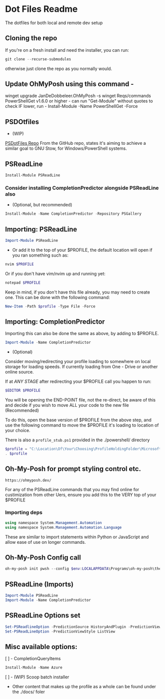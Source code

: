 # Dot Files Readme

The dotfiles for both local and remote dev setup


## Cloning the repo

If you're on a fresh install and need the installer, you can run:

```ps1
git clone --recurse-submodules 
```

otherwise just clone the repo as you normally would.


## Update OhMyPosh using this command -

winget upgrade JanDeDobbeleer.OhMyPosh -s winget
Reqs/commands
PowerShellGet v1.6.0 or higher - can run "Get-Module" without quotes to check
IF lower, run - Install-Module -Name PowerShellGet -Force


## PSDOtfiles

- (WIP)

[PSDotFiles Repo](https://github.com/ralish/PSDotFiles)
From the GitHub repo, states it's aiming to achieve a similar goal to GNU Stow, for Windows/PowerShell systems.


## PSReadLine

```ps1
Install-Module PSReadLine
```


### Consider installing CompletionPredictor alongside PSReadLine also

- (Optional, but recommended)

```ps1
Install-Module -Name CompletionPredictor -Repository PSGallery
```


## Importing: PSReadLine

```ps1
Import-Module PSReadLine
```

- Or add it to the top of your $PROFILE,
    the default location will open if you ran something such as:

```ps1
nvim $PROFILE
```

Or if you don't have vim/nvim up and running yet:

```ps1
notepad $PROFILE
```

Keep in mind, if you don't have this file already, you may need to create one.
This can be done with the following command:

```ps1
New-Item -Path $profile -Type File -Force
```


## Importing: CompletionPredictor

Importing this can also be done the same as above, by adding to $PROFILE.

```ps1
Import-Module -Name CompletionPredictor
```

- (Optional)

Consider moving/redirecting your profile loading to somewhere on local storage for loading speeds.
If currently loading from One - Drive or another online source.

If at _ANY STAGE_ after redirecting your $PROFILE call you happen to run:

```ps1
$EDITOR $PROFILE
```

You will be opening the END-POINT file, not the re-direct, be aware of this and decide if you wish to move ALL your code to the new file (Recommended)

To do this, open the base version of $PROFILE from the above step, and use the following command to move the 
$PROFILE it's loading to location of your choice.

There is also a `profile_stub.ps1` provided in the ./powershell/ directory

```ps1
$profile = "C:\Location\Of\Your\Choosing\ProfileHoldingFolder\Microsoft.PowerShell_profile.ps1"
. $profile
```


## Oh-My-Posh for prompt styling control etc.

`https://ohmyposh.dev/`

For any of the PSReadLine commands that you may find online for custimization from other Uers, ensure you add this to the VERY top of your $PROFILE


### Importing deps

```ps1
using namespace System.Management.Automation
using namespace System.Management.Automation.Language
```

These are similar to import statements within Python or JavaScript and allow ease of use on longer commands.

## Oh-My-Posh Config call

```ps1
oh-my-posh init pwsh --config $env:LOCALAPPDATA\Programs\oh-my-posh\themes\1Custom_Work_powerlevel10k_rainbow.omp.json| Invoke-Expression
```

## PSReadLine (Imports)

```ps1
Import-Module PSReadLine
Import-Module -Name CompletionPredictor
```

## PSReadLine Options set

```ps1
Set-PSReadlineOption -PredictionSource HistoryAndPlugin -PredictionViewStyle ListView -HistorySearchCursorMovesToEnd
Set-PSReadLineOption -PredictionViewStyle ListView
```

## Misc available options:

[ ] - CompletionQueryItems

```ps1
Install-Module -Name Azure
```

[ ] - (WIP) Scoop batch installer

- Other content that makes up the profile as a whole can be found under the ./docs/ foler

